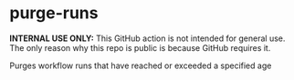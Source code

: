 # purge-runs

**INTERNAL USE ONLY:** This GitHub action is not intended for general use.  The only reason 
why this repo is public is because GitHub requires it.

Purges workflow runs that have reached or exceeded a specified age
